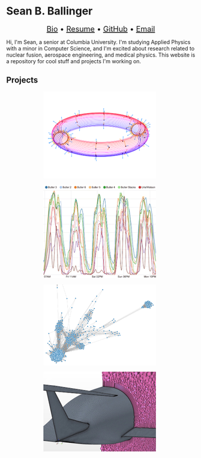 # Sean B. Ballinger

<center style="font-size: 20px"><a href="http://engineering.columbia.edu/sean-ballinger"><i class="fa fa-user"></i> Bio</a> &#8226; <a href="ballinger_resume.pdf"><i class="fa fa-file-text"></i> Resume</a> &#8226; <a href="https://github.com/sballin"><i class="fa fa-github fa-lg"></i> GitHub</a> &#8226; <a href="mailto:s.ballinger@columbia.edu"><i class="fa fa-envelope"></i> Email</a></center>

Hi, I'm Sean, a senior at Columbia University. I'm studying Applied Physics with a minor in Computer Science, and I'm excited about research related to nuclear fusion, aerospace engineering, and medical physics. This website is a repository for cool stuff and projects I'm working on.

## Projects

<center>
<a href="physics/plasma-filaments"><img src="thumb_3d.png" style="display: inline-block; width: 300px; margin-right: 1%; margin-bottom: 1em;"></a>
<a href="http://www.columbia.edu/~sbb2151/rho_t/"><img src="thumb_finals.png" style="display: inline-block; width: 300px; margin-right: 1%; margin-bottom: 1em;"></a>
<a href="code/friend-graph"><img src="thumb_connections.png" style="display: inline-block; width: 300px; margin-right: 1%; margin-bottom: 1em;"></a>
<!-- <a href="code/mandelbrot"><img src="http://sball.in/thumb_cbrot.png" style="display: inline-block; height: 175px; margin-right: 1%; margin-bottom: 1em;"></a> -->
<a href="physics/papers"><img src="thumb_star.jpg" style="display: inline-block; width: 300px; margin-right: 1%; margin-bottom: 1em;"></a>
</center>
<p style="clear: both;">

